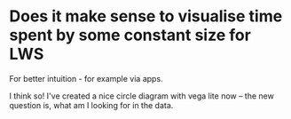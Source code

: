 # Does it make sense to visualise time spent by some constant size for LWS
For better intuition - for example via apps.

I think so! I've created a nice circle diagram with vega lite now – the new question is, what am I looking for in the data.

<!-- #p1 -->

<!-- {BearID:89D6793E-976D-4C17-8860-00D3147285D3-393-0000061CCFB0A0B1} -->
